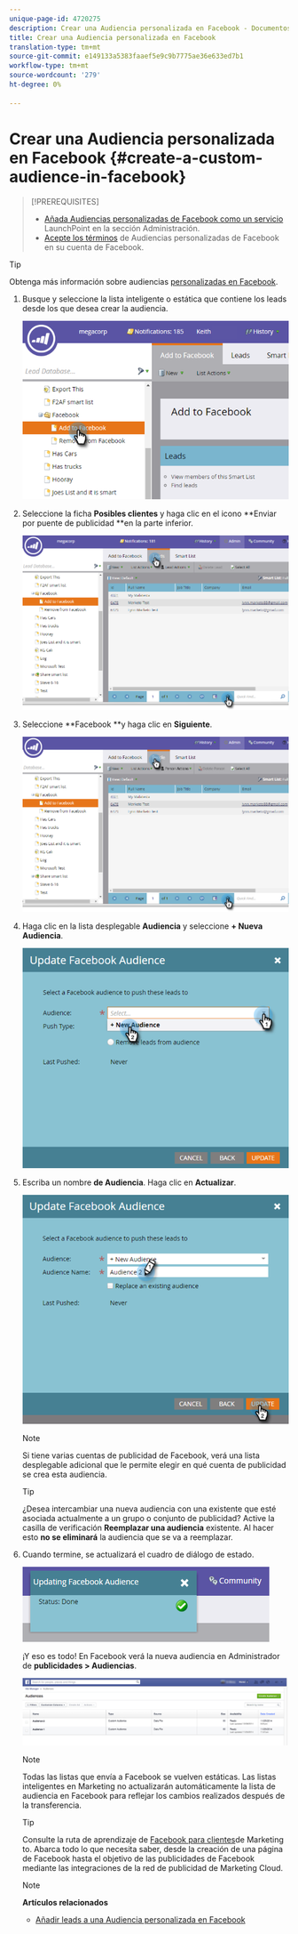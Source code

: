 ```yaml
---
unique-page-id: 4720275
description: Crear una Audiencia personalizada en Facebook - Documentos de marketing - Documentación del producto
title: Crear una Audiencia personalizada en Facebook
translation-type: tm+mt
source-git-commit: e149133a5383faaef5e9c9b7775ae36e633ed7b1
workflow-type: tm+mt
source-wordcount: '279'
ht-degree: 0%

---
```



# Crear una Audiencia personalizada en Facebook {#create-a-custom-audience-in-facebook}

>[!PREREQUISITES]
>
>* [Añada Audiencias personalizadas de Facebook como un servicio](../../../product-docs/demand-generation/ad-network-integrations/add-facebook-custom-audiences-as-a-launchpoint-service.md) LaunchPoint en la sección Administración.
>* [Acepte los términos](https://www.facebook.com/ads/manage/customaudiences/tos.php) de Audiencias personalizadas de Facebook en su cuenta de Facebook.

>



>[!TIP]
>
>Obtenga más información sobre audiencias [personalizadas en Facebook](https://www.facebook.com/help/341425252616329).

1. Busque y seleccione la lista inteligente o estática que contiene los leads desde los que desea crear la audiencia.

   ![](assets/1.png)

1. Seleccione la ficha **Posibles clientes** y haga clic en el icono **Enviar por puente de publicidad **en la parte inferior.

   ![](assets/222.png)

1. Seleccione **Facebook **y haga clic en **Siguiente**.

   ![](assets/two.png)

1. Haga clic en la lista desplegable **Audiencia** y seleccione **+ Nueva Audiencia**.

   ![](assets/four.png)

1. Escriba un nombre **de Audiencia**. Haga clic en **Actualizar**.

   ![](assets/five.png)

   >[!NOTE]
   >
   >Si tiene varias cuentas de publicidad de Facebook, verá una lista desplegable adicional que le permite elegir en qué cuenta de publicidad se crea esta audiencia.

   >[!TIP]
   >
   >¿Desea intercambiar una nueva audiencia con una existente que esté asociada actualmente a un grupo o conjunto de publicidad? Active la casilla de verificación **Reemplazar una audiencia** existente. Al hacer esto **no se eliminará** la audiencia que se va a reemplazar.

1. Cuando termine, se actualizará el cuadro de diálogo de estado.

   ![](assets/six.png)

   ¡Y eso es todo! En Facebook verá la nueva audiencia en Administrador de **publicidades > Audiencias**.

   ![](assets/image2014-12-10-11-3a38-3a32.png)

   >[!NOTE]
   >
   >Todas las listas que envía a Facebook se vuelven estáticas. Las listas inteligentes en Marketing no actualizarán automáticamente la lista de audiencia en Facebook para reflejar los cambios realizados después de la transferencia.

   >[!TIP]
   >
   >Consulte la ruta de aprendizaje de [Facebook para clientes](https://facebook.exceedlms.com/student/enrollments/create_enrollment_from_token/BF9TqSaCvM73PP4ScjhCm4fi)de Marketing to. Abarca todo lo que necesita saber, desde la creación de una página de Facebook hasta el objetivo de las publicidades de Facebook mediante las integraciones de la red de publicidad de Marketing Cloud.

   >[!NOTE]
   >
   >**Artículos relacionados**
   >
   >    
   >    
   >    * [Añadir leads a una Audiencia personalizada en Facebook](add-leads-to-a-custom-audience-in-facebook.md)


